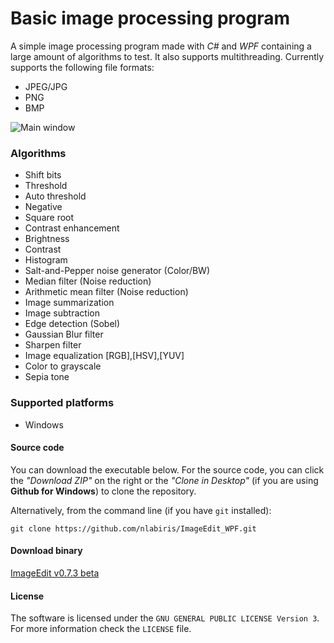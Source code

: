 # Basic image processing program

A simple image processing program made with *C#* and *WPF* containing a large amount of algorithms to test. It also supports multithreading.
Currently supports the following file formats:

- JPEG/JPG
- PNG
- BMP

![Main window](https://i.imgur.com/7Ix6iXH.png)

### Algorithms

- Shift bits
- Threshold
- Auto threshold
- Negative
- Square root
- Contrast enhancement
- Brightness
- Contrast
- Histogram
- Salt-and-Pepper noise generator (Color/BW)
- Median filter (Noise reduction)
- Arithmetic mean filter (Noise reduction)
- Image summarization
- Image subtraction
- Edge detection (Sobel)
- Gaussian Blur filter
- Sharpen filter
- Image equalization [RGB],[HSV],[YUV]
- Color to grayscale
- Sepia tone

### Supported platforms
- Windows

#### Source code

You can download the executable below. For the source code, you can click the *"Download ZIP"* on the right or the *"Clone in Desktop"* (if you are using  **Github for Windows**) to clone the repository.

Alternatively, from the command line (if you have `git` installed):
```
git clone https://github.com/nlabiris/ImageEdit_WPF.git
```

#### Download binary

[ImageEdit v0.7.3 beta](https://github.com/nlabiris/ImageEdit_WPF/blob/master/ImageEdit_WPF/bin/Release/ImageEdit_v0.7.3_beta.rar?raw=true)


#### License

The software is licensed under the `GNU GENERAL PUBLIC LICENSE Version 3`. For more information check the `LICENSE` file.
